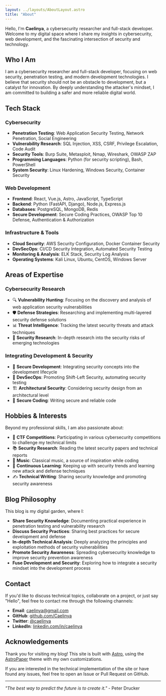 ```yaml
---
layout: ../layouts/AboutLayout.astro
title: "About"
---
```


Hello, I'm **Caelinya**, a cybersecurity researcher and full-stack developer. Welcome to my digital space where I share my insights in cybersecurity, web development, and the fascinating intersection of security and technology.

## Who I Am

I am a cybersecurity researcher and full-stack developer, focusing on web security, penetration testing, and modern development technologies. I believe that security should not be an obstacle to development, but a catalyst for innovation. By deeply understanding the attacker's mindset, I am committed to building a safer and more reliable digital world.

## Tech Stack

### Cybersecurity
- **Penetration Testing**: Web Application Security Testing, Network Penetration, Social Engineering
- **Vulnerability Research**: SQL Injection, XSS, CSRF, Privilege Escalation, Code Audit
- **Security Tools**: Burp Suite, Metasploit, Nmap, Wireshark, OWASP ZAP
- **Programming Languages**: Python (for security scripting), Bash, PowerShell
- **System Security**: Linux Hardening, Windows Security, Container Security

### Web Development
- **Frontend**: React, Vue.js, Astro, JavaScript, TypeScript
- **Backend**: Python (FastAPI, Django), Node.js, Express.js
- **Databases**: PostgreSQL, MongoDB, Redis
- **Secure Development**: Secure Coding Practices, OWASP Top 10 Defense, Authentication & Authorization

### Infrastructure & Tools
- **Cloud Security**: AWS Security Configuration, Docker Container Security
- **DevSecOps**: CI/CD Security Integration, Automated Security Testing
- **Monitoring & Analysis**: ELK Stack, Security Log Analysis
- **Operating Systems**: Kali Linux, Ubuntu, CentOS, Windows Server

## Areas of Expertise

### Cybersecurity Research
- 🔍 **Vulnerability Hunting**: Focusing on the discovery and analysis of web application security vulnerabilities
- 🛡️ **Defense Strategies**: Researching and implementing multi-layered security defense solutions
- 📊 **Threat Intelligence**: Tracking the latest security threats and attack techniques
- 🔬 **Security Research**: In-depth research into the security risks of emerging technologies

### Integrating Development & Security
- 🔐 **Secure Development**: Integrating security concepts into the development lifecycle
- 🚀 **DevSecOps**: Promoting Shift-Left Security, automating security testing
- 🏗️ **Architectural Security**: Considering security design from an architectural level
- 📝 **Secure Coding**: Writing secure and reliable code

## Hobbies & Interests

Beyond my professional skills, I am also passionate about:

- 🚩 **CTF Competitions**: Participating in various cybersecurity competitions to challenge my technical limits
- 📚 **Security Research**: Reading the latest security papers and technical reports
- 🎵 **Music**: Classical music, a source of inspiration while coding
- 🌱 **Continuous Learning**: Keeping up with security trends and learning new attack and defense techniques
- ✍️ **Technical Writing**: Sharing security knowledge and promoting security awareness

## Blog Philosophy

This blog is my digital garden, where I:

- **Share Security Knowledge**: Documenting practical experience in penetration testing and vulnerability research
- **Discuss Security Practices**: Sharing best practices for secure development and defense
- **In-depth Technical Analysis**: Deeply analyzing the principles and exploitation methods of security vulnerabilities
- **Promote Security Awareness**: Spreading cybersecurity knowledge to improve security prevention awareness
- **Fuse Development and Security**: Exploring how to integrate a security mindset into the development process

## Contact

If you'd like to discuss technical topics, collaborate on a project, or just say "Hello", feel free to contact me through the following channels:

- **Email**: [caelinya@gmail.com](mailto:caelinya@gmail.com)
- **GitHub**: [github.com/Caelinya](https://github.com/Caelinya)
- **Twitter**: [@caelinya](https://x.com/caelinya)
- **LinkedIn**: [linkedin.com/in/caelinya](https://linkedin.com/in/caelinya)

## Acknowledgements

Thank you for visiting my blog! This site is built with [Astro](https://astro.build/), using the [AstroPaper](https://github.com/satnaing/astro-paper) theme with my own customizations.

If you are interested in the technical implementation of the site or have found any issues, feel free to open an Issue or Pull Request on GitHub.

---

*"The best way to predict the future is to create it."* - Peter Drucker